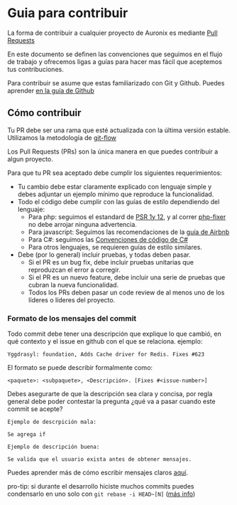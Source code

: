 # Guia para contribuir

La forma de contribuir a cualquier proyecto de Auronix es mediante [Pull Requests](https://help.github.com/en/articles/about-pull-requests)

En este documento se definen las convenciones que seguimos en el flujo de trabajo y ofrecemos ligas a guías para hacer mas fácil que aceptemos tus contribuciones.

Para contribuir se asume que estas familiarizado con Git y Github. Puedes aprender [en la guía de Github](https://guides.github.com/introduction/git-handbook/)

## Cómo contribuir

Tu PR debe ser una rama que esté actualizada con la última versión estable. Utilizamos la metodología de [git-flow](https://nvie.com/posts/a-successful-git-branching-model/)

Los Pull Requests (PRs) son la única manera en que puedes contribuir a algun proyecto.

Para que tu PR sea aceptado debe cumplir los siguientes requerimientos:

- Tu cambio debe estar claramente explicado con lenguaje simple y debes adjuntar un ejemplo mínimo que reproduce la funcionalidad.
- Todo el código debe cumplir con las guías de estilo dependiendo del lenguaje:
    - Para php: seguimos el estandard de [PSR 1y 12](https://www.php-fig.org/psr/), y al correr [php-fixer](https://github.com/FriendsOfPHP/PHP-CS-Fixer) no debe arrojar ninguna advertencia.
    - Para javascript: Seguimos las recomendaciones de la [guía de Airbnb](https://github.com/airbnb/javascript)
    - Para C#: seguimos las [Convenciones de código de C#](https://docs.microsoft.com/en-us/dotnet/csharp/programming-guide/inside-a-program/coding-conventions)
    - Para otros lenguajes, se requieren guías de estilo similares.
- Debe (por lo general) incluir pruebas, y todas deben pasar.
    - Si el PR es un bug fix, debe incluir pruebas unitarias que reproduzcan el error a corregir.    
    - Si el PR es un nuevo feature, debe incluir una serie de pruebas que cubran la nueva funcionalidad.
    - Todos los PRs deben pasar un code review de al menos uno de los líderes o líderes del proyecto.   

### Formato de los mensajes del commit

Todo commit debe tener una descripción que explique lo que cambió, en qué contexto y el issue en github con el que se relaciona. ejemplo:

```
Yggdrasyl: foundation, Adds Cache driver for Redis. Fixes #623
```

El formato se puede describir formalmente como:

```
<paquete>: <subpaquete>, <Descripción>. [Fixes #<issue-number>]
```

Debes asegurarte de que la descripción sea clara y concisa, por regla general debe poder contestar la pregunta ¿qué va a pasar cuando este commit se acepte?

```
Ejemplo de descrpición mala:

Se agrega if

Ejemplo de descripción buena:

Se valida que el usuario exista antes de obtener mensajes.
```

Puedes aprender más de cómo escribir mensajes claros [aquí](https://chris.beams.io/posts/git-commit/).

pro-tip: si durante el desarrollo hiciste muchos commits puedes condensarlo en uno solo con `git rebase -i HEAD~[N]` ([más info](https://www.internalpointers.com/post/squash-commits-into-one-git))

